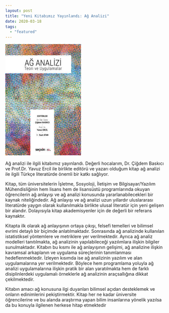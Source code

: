 ```yaml
---
layout: post
title: "Yeni Kitabımız Yayınlandı: Ağ Analizi"
date: 2020-03-18
tags: 
  - "featured"
---
```


![](/images/222534513_400_wm.jpg)

Ağ analizi ile ilgili kitabımız yayınlandı. Değerli hocalarım, Dr. Çiğdem Baskıcı ve Prof.Dr. Yavuz Ercil ile birlikte editörü ve yazarı olduğum kitap ağ analizi ile ilgili Türkçe literatürde önemli bir katkı sağlıyor.

Kitap, tüm üniversitelerin İşletme, Sosyoloji, İletişim ve Bilgisayar/Yazılım Mühendisliğinin hem lisans hem de lisansüstü programlarında okuyan öğrencilerin ağ anlayışı ve ağ analizi konusunda yararlanabilecekleri bir kaynak niteliğindedir. Ağ anlayışı ve ağ analizi uzun yıllardır uluslararası literatürde yaygın olarak kullanılmakla birlikte ulusal literatür için yeni gelişen bir alandır. Dolayısıyla kitap akademisyenler için de değerli bir referans kaynaktır.

Kitapta ilk olarak ağ anlayışının ortaya çıkışı, felsefi temelleri ve bilimsel evrimi detaylı bir biçimde anlatılmaktadır. Sonrasında ağ analizinde kullanılan istatistiksel yöntemlere ve metriklere yer verilmektedir. Ayrıca ağ analiz modelleri tanıtılmakta, ağ analizinin yapılabileceği yazılımlara ilişkin bilgiler sunulmaktadır. Kitabın bu kısmı ile ağ anlayışının gelişimi, ağ analizine ilişkin kavramsal arkaplanın ve uygulama süreçlerinin tanımlanması hedeflenmektedir. İzleyen kısımda ise ağ analizinin yazılım ve alan uygulamalarına yer verilmektedir. Böylece hem programlama yoluyla ağ analizi uygulamalarına ilişkin pratik bir alan yaratılmakta hem de farklı disiplinlerdeki uygulamalı örneklerle ağ analizinin araçsallığına dikkat çekilmektedir.

Kitabın amacı ağ konusuna ilgi duyanları bilimsel açıdan desteklemek ve onların edinimlerini pekiştirmektir. Kitap her ne kadar üniversite öğrencilerine ve bu alanda araştırma yapan bilim insanlarına yönelik yazılsa da bu konuyla ilgilenen herkese hitap etmektedir

